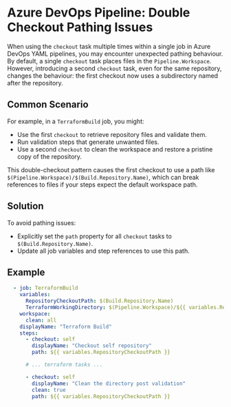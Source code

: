 ﻿# Azure DevOps Pipeline: Double Checkout Pathing Issues

When using the `checkout` task multiple times within a single job in Azure DevOps YAML pipelines, you may encounter unexpected pathing behaviour. By default, a single `checkout` task places files in the `Pipeline.Workspace`. However, introducing a second `checkout` task, even for the same repository, changes the behaviour: the first checkout now uses a subdirectory named after the repository.

## Common Scenario

For example, in a `TerraformBuild` job, you might:

- Use the first `checkout` to retrieve repository files and validate them.
- Run validation steps that generate unwanted files.
- Use a second `checkout` to clean the workspace and restore a pristine copy of the repository.

This double-checkout pattern causes the first checkout to use a path like `$(Pipeline.Workspace)/$(Build.Repository.Name)`, which can break references to files if your steps expect the default workspace path.

## Solution

To avoid pathing issues:

- Explicitly set the `path` property for all `checkout` tasks to `$(Build.Repository.Name)`.
- Update all job variables and step references to use this path.

## Example

```yaml
  - job: TerraformBuild
    variables:
      RepositoryCheckoutPath: $(Build.Repository.Name)
      TerraformWorkingDirectory: $(Pipeline.Workspace)/${{ variables.RepositoryCheckoutPath }}/${{ parameters.RelativePathToTerraformFiles }}
    workspace:
      clean: all
    displayName: "Terraform Build"
    steps:
      - checkout: self
        displayName: "Checkout self repository"
        path: ${{ variables.RepositoryCheckoutPath }}

      # ... terraform tasks ...

      - checkout: self
        displayName: "Clean the directory post validation"
        clean: true
        path: ${{ variables.RepositoryCheckoutPath }}
```
